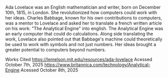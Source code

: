 Ada Lovelace was an English mathematician and writer, born on December 10th, 1815, in London. She revolutionized how computers could work with her ideas. Charles Babbage, known for his own contributions to computers, was a mentor to Lovelace and asked her to translate a french written article on his work: "The Analytical Engine" into english. The Analytical Engine was an early computer that could do calculations. Along side translating the work, Lovelace also pointed out that Babbage's machine could theoretically be used to work with symbols and not just numbers. Her ideas brought a greater potential to computers beyond numbers.

Works Cited
	https://lemelson.mit.edu/resources/ada-lovelace
		Acessed October 7th, 2025
	https://www.britannica.com/technology/Analytical-Engine
		Acessed October 8th, 2025
